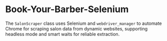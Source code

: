 # Book-Your-Barber-Selenium
The `SalonScraper` class uses Selenium and `webdriver_manager` to automate Chrome for scraping salon data from dynamic websites, supporting headless mode and smart waits for reliable extraction.
